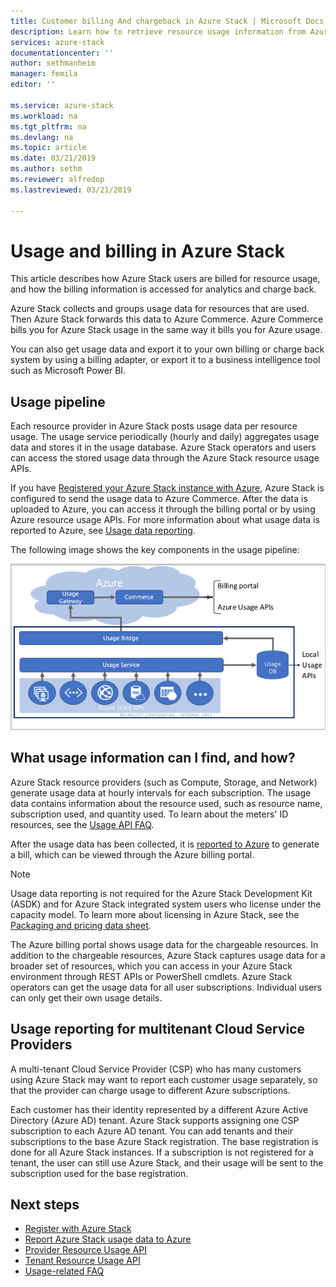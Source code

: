 ```yaml
---
title: Customer billing And chargeback in Azure Stack | Microsoft Docs
description: Learn how to retrieve resource usage information from Azure Stack.
services: azure-stack
documentationcenter: ''
author: sethmanheim
manager: femila
editor: ''

ms.service: azure-stack
ms.workload: na
ms.tgt_pltfrm: na
ms.devlang: na
ms.topic: article
ms.date: 03/21/2019
ms.author: sethm
ms.reviewer: alfredop
ms.lastreviewed: 03/21/2019

---
```


# Usage and billing in Azure Stack

This article describes how Azure Stack users are billed for resource usage, and how the billing information is accessed for analytics and charge back.

Azure Stack collects and groups usage data for resources that are used. Then Azure Stack forwards this data to Azure Commerce. Azure Commerce bills you for Azure Stack usage in the same way it bills you for Azure usage.

You can also get usage data and export it to your own billing or charge back system by using a billing adapter, or export it to a business intelligence tool such as Microsoft Power BI.

## Usage pipeline

Each resource provider in Azure Stack posts usage data per resource usage. The usage service periodically (hourly and daily) aggregates usage data and stores it in the usage database. Azure Stack operators and users can access the stored usage data through the Azure Stack resource usage APIs.

If you have [Registered your Azure Stack instance with Azure](azure-stack-registration.md ), Azure Stack is configured to send the usage data to Azure Commerce. After the data is uploaded to Azure, you can access it through the billing portal or by using Azure resource usage APIs. For more information about what usage data is reported to Azure, see [Usage data reporting](azure-stack-usage-reporting.md).  

The following image shows the key components in the usage pipeline:

![Usage pipeline](media/azure-stack-billing-and-chargeback/usagepipeline.png)

## What usage information can I find, and how?

Azure Stack resource providers (such as Compute, Storage, and Network) generate usage data at hourly intervals for each subscription. The usage data contains information about the resource used, such as resource name, subscription used, and quantity used. To learn about the meters' ID resources, see the [Usage API FAQ](azure-stack-usage-related-faq.md).

After the usage data has been collected, it is [reported to Azure](azure-stack-usage-reporting.md) to generate a bill, which can be viewed through the Azure billing portal.

> [!NOTE]  
> Usage data reporting is not required for the Azure Stack Development Kit (ASDK) and for Azure Stack integrated system users who license under the capacity model. To learn more about licensing in Azure Stack, see the [Packaging and pricing data sheet](https://azure.microsoft.com/mediahandler/files/resourcefiles/5bc3f30c-cd57-4513-989e-056325eb95e1/Azure-Stack-packaging-and-pricing-datasheet.pdf).

The Azure billing portal shows usage data for the chargeable resources. In addition to the chargeable resources, Azure Stack captures usage data for a broader set of resources, which you can access in your Azure Stack environment through REST APIs or PowerShell cmdlets. Azure Stack operators can get the usage data for all user subscriptions. Individual users can only get their own usage details.

## Usage reporting for multitenant Cloud Service Providers

A multi-tenant Cloud Service Provider (CSP) who has many customers using Azure Stack may want to report each customer usage separately, so that the provider can charge usage to different Azure subscriptions.

Each customer has their identity represented by a different Azure Active Directory (Azure AD) tenant. Azure Stack supports assigning one CSP subscription to each Azure AD tenant. You can add tenants and their subscriptions to the base Azure Stack registration. The base registration is done for all Azure Stack instances. If a subscription is not registered for a tenant, the user can still use Azure Stack, and their usage will be sent to the subscription used for the base registration.

## Next steps

- [Register with Azure Stack](azure-stack-registration.md)
- [Report Azure Stack usage data to Azure](azure-stack-usage-reporting.md)
- [Provider Resource Usage API](azure-stack-provider-resource-api.md)
- [Tenant Resource Usage API](azure-stack-tenant-resource-usage-api.md)
- [Usage-related FAQ](azure-stack-usage-related-faq.md)